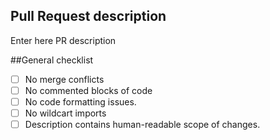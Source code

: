 ## Pull Request description

Enter here PR description

##General checklist

- [ ] No merge conflicts
- [ ] No commented blocks of code
- [ ] No code formatting issues.
- [ ] No wildcart imports
- [ ] Description contains human-readable scope of changes.
